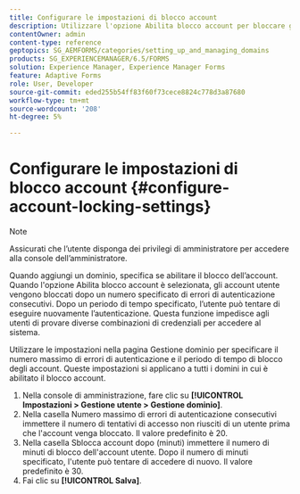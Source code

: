 ```yaml
---
title: Configurare le impostazioni di blocco account
description: Utilizzare l'opzione Abilita blocco account per bloccare gli account utente dopo un numero specificato di errori di autenticazione consecutivi.
contentOwner: admin
content-type: reference
geptopics: SG_AEMFORMS/categories/setting_up_and_managing_domains
products: SG_EXPERIENCEMANAGER/6.5/FORMS
solution: Experience Manager, Experience Manager Forms
feature: Adaptive Forms
role: User, Developer
source-git-commit: eded255b54ff83f60f73cece8824c778d3a87680
workflow-type: tm+mt
source-wordcount: '208'
ht-degree: 5%

---
```


# Configurare le impostazioni di blocco account {#configure-account-locking-settings}


>[!NOTE]
> 
> Assicurati che l’utente disponga dei privilegi di amministratore per accedere alla console dell’amministratore.

Quando aggiungi un dominio, specifica se abilitare il blocco dell’account. Quando l&#39;opzione Abilita blocco account è selezionata, gli account utente vengono bloccati dopo un numero specificato di errori di autenticazione consecutivi. Dopo un periodo di tempo specificato, l’utente può tentare di eseguire nuovamente l’autenticazione. Questa funzione impedisce agli utenti di provare diverse combinazioni di credenziali per accedere al sistema.

Utilizzare le impostazioni nella pagina Gestione dominio per specificare il numero massimo di errori di autenticazione e il periodo di tempo di blocco degli account. Queste impostazioni si applicano a tutti i domini in cui è abilitato il blocco account.

1. Nella console di amministrazione, fare clic su **[!UICONTROL Impostazioni > Gestione utente > Gestione dominio]**.
1. Nella casella Numero massimo di errori di autenticazione consecutivi immettere il numero di tentativi di accesso non riusciti di un utente prima che l&#39;account venga bloccato. Il valore predefinito è 20.
1. Nella casella Sblocca account dopo (minuti) immettere il numero di minuti di blocco dell&#39;account utente. Dopo il numero di minuti specificato, l&#39;utente può tentare di accedere di nuovo. Il valore predefinito è 30.
1. Fai clic su **[!UICONTROL Salva]**.
